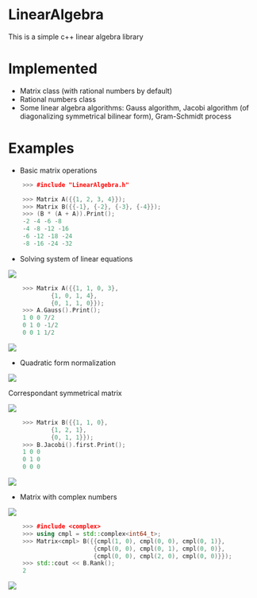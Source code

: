 # LinearAlgebra
This is a simple c++ linear algebra library

# Implemented
* Matrix class (with rational numbers by default)
* Rational numbers class
* Some linear algebra algorithms: Gauss algorithm, Jacobi algorithm (of diagonalizing symmetrical bilinear form), Gram-Schmidt process

# Examples
* Basic matrix operations

```cpp
    >>> #include "LinearAlgebra.h"

    >>> Matrix A({{1, 2, 3, 4}});
    >>> Matrix B({{-1}, {-2}, {-3}, {-4}});
    >>> (B * (A + A)).Print();
    -2 -4 -6 -8
    -4 -8 -12 -16
    -6 -12 -18 -24
    -8 -16 -24 -32
```

* Solving system of linear equations

<img src="https://latex.codecogs.com/svg.image?&space;\begin{cases}&space;&space;&space;x&plus;y=3&space;\\&space;&space;&space;x&plus;z=4&space;\\&space;&space;&space;y&plus;z=0&space;\end{cases}" />

```cpp
    >>> Matrix A({{1, 1, 0, 3},
            {1, 0, 1, 4},
            {0, 1, 1, 0}});
    >>> A.Gauss().Print();
    1 0 0 7/2
    0 1 0 -1/2
    0 0 1 1/2
```

<img src="https://latex.codecogs.com/svg.image?&space;\begin{cases}&space;&space;&space;x=\frac{7}{2}&space;\\&space;&space;&space;y=\frac{-1}{2}&space;\\&space;&space;&space;z=\frac{1}{2}&space;\end{cases}" />

* Quadratic form normalization

<img src="https://latex.codecogs.com/svg.image?f(x)&space;=&space;x_1^2&plus;2x_1x_2&plus;2x_2^2&plus;2x_2x_3&plus;x_3^2" />

Correspondant symmetrical matrix

<img src="https://latex.codecogs.com/svg.image?B=\begin{pmatrix}&space;1&space;&&space;1&space;&&space;0&space;\\&space;1&space;&&space;2&space;&&space;1&space;\\&space;0&space;&&space;1&space;&&space;1&space;\end{pmatrix}" />

```cpp
    >>> Matrix B({{1, 1, 0},
            {1, 2, 1},
            {0, 1, 1}});
    >>> B.Jacobi().first.Print();
    1 0 0
    0 1 0
    0 0 0
```

<img src="https://latex.codecogs.com/svg.image?f(x)=g(y)=y_1^2&plus;y_2^2" />

* Matrix with complex numbers

<img src="https://latex.codecogs.com/svg.image?B=\begin{pmatrix}&space;1&0&i&space;\\&space;0&i&0&space;\\&space;0&2&0&space;\end{pmatrix}" />

```cpp
    >>> #include <complex>
    >>> using cmpl = std::complex<int64_t>;
    >>> Matrix<cmpl> B({{cmpl(1, 0), cmpl(0, 0), cmpl(0, 1)},
                        {cmpl(0, 0), cmpl(0, 1), cmpl(0, 0)},
                        {cmpl(0, 0), cmpl(2, 0), cmpl(0, 0)}});
    >>> std::cout << B.Rank();
    2
```

<img src="https://latex.codecogs.com/svg.image?rank(B)&space;=&space;2" />
